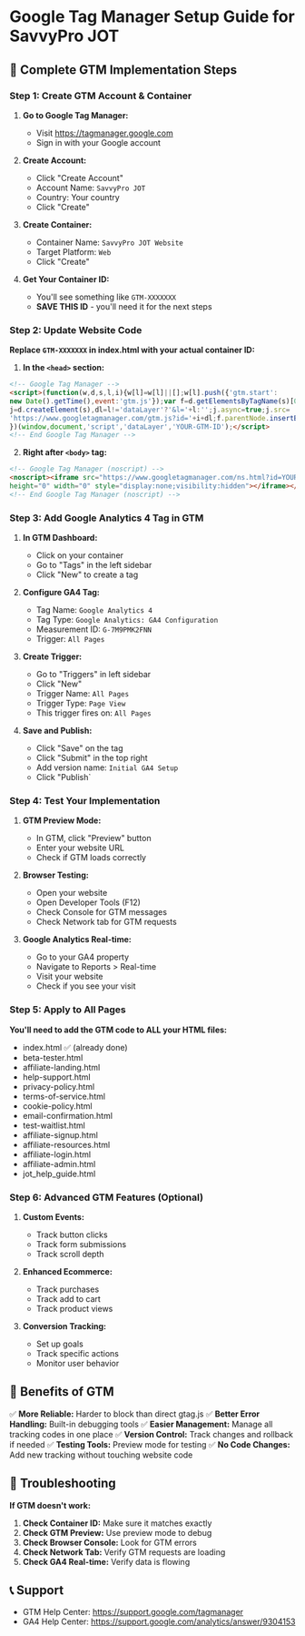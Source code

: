 # Google Tag Manager Setup Guide for SavvyPro JOT

## 🚀 Complete GTM Implementation Steps

### Step 1: Create GTM Account & Container

1. **Go to Google Tag Manager:**
   - Visit https://tagmanager.google.com
   - Sign in with your Google account

2. **Create Account:**
   - Click "Create Account"
   - Account Name: `SavvyPro JOT`
   - Country: Your country
   - Click "Create"

3. **Create Container:**
   - Container Name: `SavvyPro JOT Website`
   - Target Platform: `Web`
   - Click "Create"

4. **Get Your Container ID:**
   - You'll see something like `GTM-XXXXXXX`
   - **SAVE THIS ID** - you'll need it for the next steps

### Step 2: Update Website Code

**Replace `GTM-XXXXXXX` in index.html with your actual container ID:**

1. **In the `<head>` section:**
```html
<!-- Google Tag Manager -->
<script>(function(w,d,s,l,i){w[l]=w[l]||[];w[l].push({'gtm.start':
new Date().getTime(),event:'gtm.js'});var f=d.getElementsByTagName(s)[0],
j=d.createElement(s),dl=l!='dataLayer'?'&l='+l:'';j.async=true;j.src=
'https://www.googletagmanager.com/gtm.js?id='+i+dl;f.parentNode.insertBefore(j,f);
})(window,document,'script','dataLayer','YOUR-GTM-ID');</script>
<!-- End Google Tag Manager -->
```

2. **Right after `<body>` tag:**
```html
<!-- Google Tag Manager (noscript) -->
<noscript><iframe src="https://www.googletagmanager.com/ns.html?id=YOUR-GTM-ID"
height="0" width="0" style="display:none;visibility:hidden"></iframe></noscript>
<!-- End Google Tag Manager (noscript) -->
```

### Step 3: Add Google Analytics 4 Tag in GTM

1. **In GTM Dashboard:**
   - Click on your container
   - Go to "Tags" in the left sidebar
   - Click "New" to create a tag

2. **Configure GA4 Tag:**
   - Tag Name: `Google Analytics 4`
   - Tag Type: `Google Analytics: GA4 Configuration`
   - Measurement ID: `G-7M9PMK2FNN`
   - Trigger: `All Pages`

3. **Create Trigger:**
   - Go to "Triggers" in left sidebar
   - Click "New"
   - Trigger Name: `All Pages`
   - Trigger Type: `Page View`
   - This trigger fires on: `All Pages`

4. **Save and Publish:**
   - Click "Save" on the tag
   - Click "Submit" in the top right
   - Add version name: `Initial GA4 Setup`
   - Click "Publish`

### Step 4: Test Your Implementation

1. **GTM Preview Mode:**
   - In GTM, click "Preview" button
   - Enter your website URL
   - Check if GTM loads correctly

2. **Browser Testing:**
   - Open your website
   - Open Developer Tools (F12)
   - Check Console for GTM messages
   - Check Network tab for GTM requests

3. **Google Analytics Real-time:**
   - Go to your GA4 property
   - Navigate to Reports > Real-time
   - Visit your website
   - Check if you see your visit

### Step 5: Apply to All Pages

**You'll need to add the GTM code to ALL your HTML files:**

- index.html ✅ (already done)
- beta-tester.html
- affiliate-landing.html
- help-support.html
- privacy-policy.html
- terms-of-service.html
- cookie-policy.html
- email-confirmation.html
- test-waitlist.html
- affiliate-signup.html
- affiliate-resources.html
- affiliate-login.html
- affiliate-admin.html
- jot_help_guide.html

### Step 6: Advanced GTM Features (Optional)

1. **Custom Events:**
   - Track button clicks
   - Track form submissions
   - Track scroll depth

2. **Enhanced Ecommerce:**
   - Track purchases
   - Track add to cart
   - Track product views

3. **Conversion Tracking:**
   - Set up goals
   - Track specific actions
   - Monitor user behavior

## 🎯 Benefits of GTM

✅ **More Reliable:** Harder to block than direct gtag.js
✅ **Better Error Handling:** Built-in debugging tools
✅ **Easier Management:** Manage all tracking codes in one place
✅ **Version Control:** Track changes and rollback if needed
✅ **Testing Tools:** Preview mode for testing
✅ **No Code Changes:** Add new tracking without touching website code

## 🔧 Troubleshooting

**If GTM doesn't work:**

1. **Check Container ID:** Make sure it matches exactly
2. **Check GTM Preview:** Use preview mode to debug
3. **Check Browser Console:** Look for GTM errors
4. **Check Network Tab:** Verify GTM requests are loading
5. **Check GA4 Real-time:** Verify data is flowing

## 📞 Support

- GTM Help Center: https://support.google.com/tagmanager
- GA4 Help Center: https://support.google.com/analytics/answer/9304153
